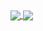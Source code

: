 <a href="https://github.com/Lucid1ty">
  <img align="center" src="https://github-readme-stats.vercel.app/api?username=Lucid1ty&show_icons=true&theme=radical" />
</a>
<a href="https://github.com/Lucid1ty">
  <img align="center" src="https://github-readme-stats.vercel.app/api/top-langs/?username=Lucid1ty&layout=compact&theme=radical&card_width=200" />
</a>
